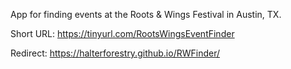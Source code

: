 App for finding events at the Roots & Wings Festival in Austin, TX.

Short URL:  https://tinyurl.com/RootsWingsEventFinder

Redirect:  https://halterforestry.github.io/RWFinder/
